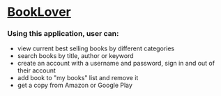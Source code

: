 # [BookLover](http://book-lover-app.yuliia.net/) 

### Using this application, user can:
- view current best selling books by different categories
- search books by title, author or keyword
- create an account with a username and password, sign in and out of their account
- add book to "my books" list and remove it
- get a copy from Amazon or Google Play
